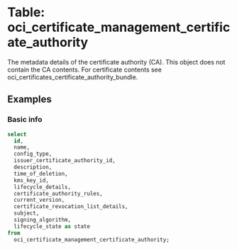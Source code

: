 # Table: oci_certificate_management_certificate_authority

The metadata details of the certificate authority (CA). This object does not contain the CA contents. For certificate contents see oci_certificates_certificate_authority_bundle.

## Examples

### Basic info

```sql
select
  id,
  name,
  config_type,
  issuer_certificate_authority_id,
  description,
  time_of_deletion,
  kms_key_id,
  lifecycle_details,
  certificate_authority_rules,
  current_version,
  certificate_revocation_list_details,
  subject,
  signing_algorithm,
  lifecycle_state as state 
from
  oci_certificate_management_certificate_authority;
```
